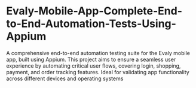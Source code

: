 # Evaly-Mobile-App-Complete-End-to-End-Automation-Tests-Using-Appium
A comprehensive end-to-end automation testing suite for the Evaly mobile app, built using Appium. This project aims to ensure a seamless user experience by automating critical user flows, covering login, shopping, payment, and order tracking features. Ideal for validating app functionality across different devices and operating systems
